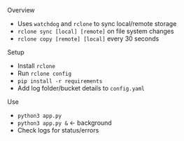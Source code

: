 Overview
* Uses `watchdog` and `rclone` to sync local/remote storage
* `rclone sync [local] [remote]` on file system changes
* `rclone copy [remote] [local]` every 30 seconds

Setup
* Install `rclone`
* Run `rclone config`
* `pip install -r requirements`
* Add log folder/bucket details to `config.yaml`

Use
* `python3 app.py`
* `python3 app.py &` <- background
* Check logs for status/errors